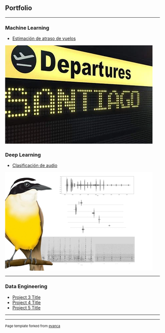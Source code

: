 ## Portfolio

---

### Machine Learning 

- [Estimación de atraso de vuelos](/projects/ML01/ml01.md)
<img src="images/ML01img.png?raw=true"/>

### Deep Learning

- [Clasificación de audio](/projects/DL01/Dl01.md)
<img src="images/DL01img.png?raw=true"/>


---

### Data Engineering
  
- [Project 3 Title](http://example.com/)
- [Project 4 Title](http://example.com/)
- [Project 5 Title](http://example.com/)

---




---
<p style="font-size:11px">Page template forked from <a href="https://github.com/evanca/quick-portfolio">evanca</a></p>
<!-- Remove above link if you don't want to attibute -->

